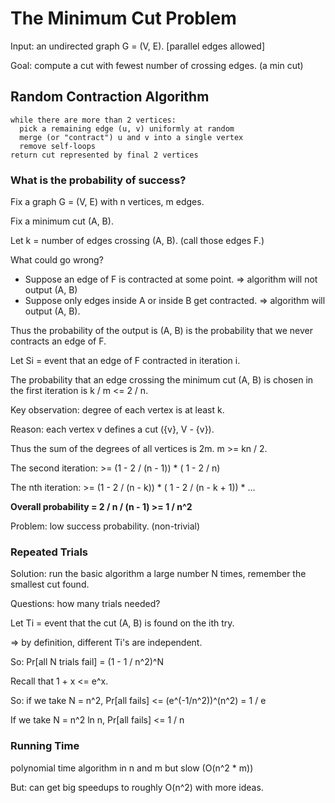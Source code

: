 # The Minimum Cut Problem

Input: an undirected graph G = (V, E). [parallel edges allowed]

Goal: compute a cut with fewest number of crossing edges. (a min cut)

## Random Contraction Algorithm

    while there are more than 2 vertices:
      pick a remaining edge (u, v) uniformly at random
      merge (or "contract") u and v into a single vertex
      remove self-loops
    return cut represented by final 2 vertices

### What is the probability of success?

Fix a graph G = (V, E) with n vertices, m edges.

Fix a minimum cut (A, B).

Let k = number of edges crossing (A, B). (call those edges F.)

What could go wrong?
- Suppose an edge of F is contracted at some point. => algorithm will
  not output (A, B)
- Suppose only edges inside A or inside B get contracted. => algorithm
  will output (A, B).

Thus the probability of the output is (A, B) is the probability that we
never contracts an edge of F.

Let Si = event that an edge of F contracted in iteration i.

The probability that an edge crossing the minimum cut (A, B) is chosen
in the first iteration is k / m <= 2 / n.

Key observation: degree of each vertex is at least k.

Reason: each vertex v defines a cut ({v}, V - {v}).

Thus the sum of the degrees of all vertices is 2m. m >= kn / 2.

The second iteration: >= (1 - 2 / (n - 1)) * ( 1 - 2 / n)

The nth iteration: >= (1 - 2 / (n - k)) * ( 1 - 2 / (n - k + 1)) * ...

**Overall probability = 2 / n / (n - 1) >= 1 / n^2**

Problem: low success probability. (non-trivial)

### Repeated Trials

Solution: run the basic algorithm a large number N times, remember the
smallest cut found.

Questions: how many trials needed?

Let Ti = event that the cut (A, B) is found on the ith try.

=> by definition, different Ti's are independent.

So: Pr[all N trials fail] = (1 - 1 / n^2)^N

Recall that 1 + x <= e^x.

So: if we take N = n^2, Pr[all fails] <= (e^(-1/n^2))^(n^2) = 1 / e

If we take N = n^2 ln n, Pr[all fails] <= 1 / n

### Running Time

polynomial time algorithm in n and m but slow (O(n^2 * m))

But: can get big speedups to roughly O(n^2) with more ideas.
